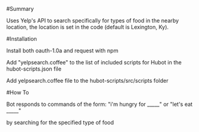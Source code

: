 #Summary

Uses Yelp's API to search specifically for types of food in the nearby location, the location is set in the code (default is Lexington, Ky).

#Installation

Install both oauth-1.0a and request with npm

Add "yelpsearch.coffee" to the list of included scripts for Hubot in the hubot-scripts.json file

Add yelpsearch.coffee file to the hubot-scripts/src/scripts folder

#How To

Bot responds to commands of the form:
"i'm hungry for _____"
or "let's eat _____"

by searching for the specified type of food
